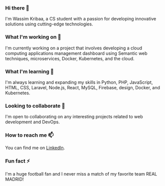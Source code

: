 <!-- Wassimkr's README.md -->

### Hi there 👋

I'm Wassim Kribaa, a CS student with a passion for developing innovative solutions using cutting-edge technologies.

### What I'm working on 🔭

I'm currently working on a project that involves developing a cloud computing applications management dashboard using Semantic web techniques, microservices, Docker, Kubernetes, and the cloud.

### What I'm learning 🌱

I'm always learning and expanding my skills in Python, PHP, JavaScript, HTML, CSS, Laravel, Node.js, React, MySQL, Firebase, design, Docker, and Kubernetes.

### Looking to collaborate 👯

I'm open to collaborating on any interesting projects related to web development and DevOps.

### How to reach me 📫

You can find me on [LinkedIn](https://www.linkedin.com/in/wassim-kribaa-5b2760195/).

### Fun fact ⚡

I'm a huge football fan and I never miss a match of my favorite team REAL MADRID!

<!-- End of Wassimkr's README.md -->
